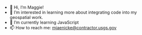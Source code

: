 - 👋 Hi, I’m Maggie!
- 👀 I’m interested in learning more about integrating code into my geospatial work.
- 🌱 I’m currently learning JavaScript
- 📫 How to reach me: mjaenicke@contractor.usgs.gov

<!---
maggiejaenicke/maggiejaenicke is a ✨ special ✨ repository because its `README.md` (this file) appears on your GitHub profile.
You can click the Preview link to take a look at your changes.
--->
